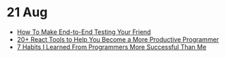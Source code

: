 # 21 Aug 

- [How To Make End-to-End Testing Your Friend](https://hackernoon.com/how-to-make-end-to-end-testing-your-friend)
- [20+ React Tools to Help You Become a More Productive Programmer](https://hackernoon.com/20-react-tools-to-help-you-become-a-more-productive-programmer-ys3635li)
- [7 Habits I Learned From Programmers More Successful Than Me](https://betterprogramming.pub/7-habits-i-learned-from-programmers-more-successful-than-me-5f8b1cdfd3b3)